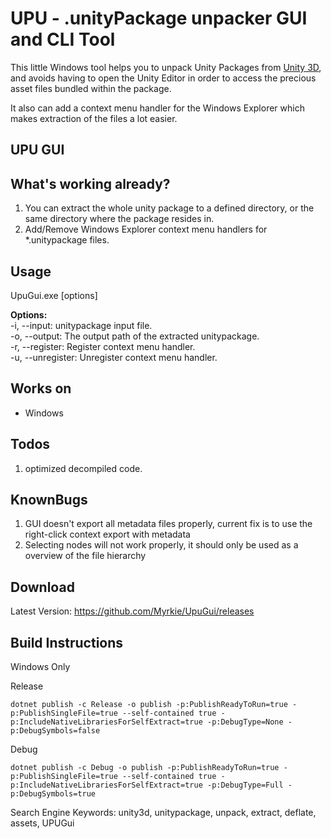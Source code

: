 UPU - .unityPackage unpacker GUI and CLI Tool
===

This little Windows tool helps you to unpack Unity Packages from [Unity 3D](http://www.unity.com/ "Unity 3D"), and avoids having to open the Unity Editor in order to access the precious asset files bundled within the package.

It also can add a context menu handler for the Windows Explorer which makes extraction of the files a lot easier.

## UPU GUI


What's working already?
---

1. You can extract the whole unity package to a defined directory, or the same directory where the package resides in.
2. Add/Remove Windows Explorer context menu handlers for *.unitypackage files.

Usage
---
UpuGui.exe [options]

**Options:**<br />
-i, --input: unitypackage input file.<br />
-o, --output: The output path of the extracted unitypackage.<br />
-r, --register: Register context menu handler.<br />
-u, --unregister: Unregister context menu handler.<br />

Works on
---

- Windows

Todos
---

1. optimized decompiled code.


KnownBugs
---
1. GUI doesn't export all metadata files properly, current fix is to use the right-click context export with metadata
2. Selecting nodes will not work properly, it should only be used as a overview of the file hierarchy

Download
---
Latest Version: https://github.com/Myrkie/UpuGui/releases



## Build Instructions ##
Windows Only

Release
```text
dotnet publish -c Release -o publish -p:PublishReadyToRun=true -p:PublishSingleFile=true --self-contained true -p:IncludeNativeLibrariesForSelfExtract=true -p:DebugType=None -p:DebugSymbols=false
```

Debug
```text
dotnet publish -c Debug -o publish -p:PublishReadyToRun=true -p:PublishSingleFile=true --self-contained true -p:IncludeNativeLibrariesForSelfExtract=true -p:DebugType=Full -p:DebugSymbols=true
```


Search Engine Keywords:
unity3d, unitypackage, unpack, extract, deflate, assets, UPUGui
